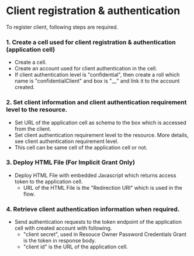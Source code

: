 # Client registration & authentication
To register client, following steps are required.

### 1. Create a cell used for client registration & authentication (application cell)
* Create a cell.
* Create an account used for client authentication in the cell.
* If client authentication level is "confidential", then create a roll which name is "confidentialClient" and box is "\__" and link it to the account created.

### 2. Set client information and client authentication requirement level to the resource.
* Set URL of the application cell as schema to the box which is accessed from the client.
* Set client authentication requirement level to the resource. More details, see client authentication requirement level.
* This cell can be same cell of the application cell or not.

### 3. Deploy HTML File (For Implicit Grant Only)
* Deploy HTML File with embedded Javascript which returns access token to the application cell.
  * URL of the HTML File is the "Redirection URI" which is used in the flow.

### 4. Retrieve client authentication information when required.

* Send authentication requests to the token endpoint of the application cell with created account with following.
  * "client secret", used in Resouce Owner Password Credentials Grant is the token in response body.
  * "client id" is the URL of the application cell.
